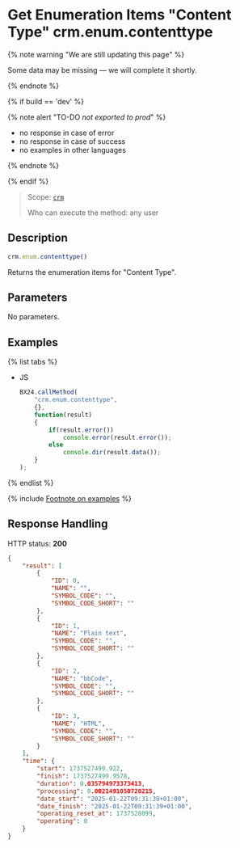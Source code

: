 # Get Enumeration Items "Content Type" crm.enum.contenttype

{% note warning "We are still updating this page" %}

Some data may be missing — we will complete it shortly.

{% endnote %}

{% if build == 'dev' %}

{% note alert "TO-DO _not exported to prod_" %}

- no response in case of error
- no response in case of success
- no examples in other languages
  
{% endnote %}

{% endif %}

> Scope: [`crm`](../../../scopes/permissions.md)
>
> Who can execute the method: any user

## Description

```js
crm.enum.contenttype()
```

Returns the enumeration items for "Content Type".

## Parameters

No parameters.

## Examples

{% list tabs %}

- JS
  
    ```javascript
    BX24.callMethod(
        "crm.enum.contenttype",
        {},
        function(result)
        {
            if(result.error())
                console.error(result.error());
            else
                console.dir(result.data());
        }
    );
    ```

{% endlist %}

{% include [Footnote on examples](../../../../_includes/examples.md) %}

## Response Handling

HTTP status: **200**

```json
{
    "result": [
        {
            "ID": 0,
            "NAME": "",
            "SYMBOL_CODE": "",
            "SYMBOL_CODE_SHORT": ""
        },
        {
            "ID": 1,
            "NAME": "Plain text",
            "SYMBOL_CODE": "",
            "SYMBOL_CODE_SHORT": ""
        },
        {
            "ID": 2,
            "NAME": "bbCode",
            "SYMBOL_CODE": "",
            "SYMBOL_CODE_SHORT": ""
        },
        {
            "ID": 3,
            "NAME": "HTML",
            "SYMBOL_CODE": "",
            "SYMBOL_CODE_SHORT": ""
        }
    ],
    "time": {
        "start": 1737527499.922,
        "finish": 1737527499.9578,
        "duration": 0.035794973373413,
        "processing": 0.0021491050720215,
        "date_start": "2025-01-22T09:31:39+01:00",
        "date_finish": "2025-01-22T09:31:39+01:00",
        "operating_reset_at": 1737528099,
        "operating": 0
    }
}
```